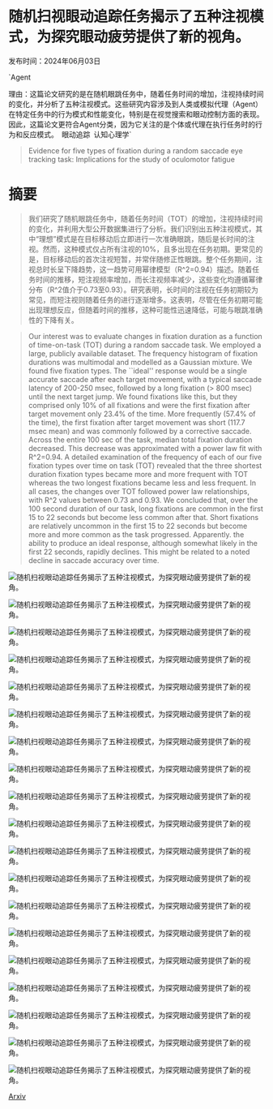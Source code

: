 # 随机扫视眼动追踪任务揭示了五种注视模式，为探究眼动疲劳提供了新的视角。

发布时间：2024年06月03日

`Agent

理由：这篇论文研究的是在随机眼跳任务中，随着任务时间的增加，注视持续时间的变化，并分析了五种注视模式。这些研究内容涉及到人类或模拟代理（Agent）在特定任务中的行为模式和性能变化，特别是在视觉搜索和眼动控制方面的表现。因此，这篇论文更符合Agent分类，因为它关注的是个体或代理在执行任务时的行为和反应模式。` `眼动追踪` `认知心理学`

> Evidence for five types of fixation during a random saccade eye tracking task: Implications for the study of oculomotor fatigue

# 摘要

> 我们研究了随机眼跳任务中，随着任务时间（TOT）的增加，注视持续时间的变化，并利用大型公开数据集进行了分析。我们识别出五种注视模式，其中“理想”模式是在目标移动后立即进行一次准确眼跳，随后是长时间的注视。然而，这种模式仅占所有注视的10%，且多出现在任务初期。更常见的是，目标移动后的首次注视短暂，并常伴随修正性眼跳。整个任务期间，注视总时长呈下降趋势，这一趋势可用幂律模型（R^2=0.94）描述。随着任务时间的推移，短注视频率增加，而长注视频率减少，这些变化均遵循幂律分布（R^2值介于0.73至0.93）。研究表明，长时间的注视在任务初期较为常见，而短注视则随着任务的进行逐渐增多。这表明，尽管在任务初期可能出现理想反应，但随着时间的推移，这种可能性迅速降低，可能与眼跳准确性的下降有关。

> Our interest was to evaluate changes in fixation duration as a function of time-on-task (TOT) during a random saccade task. We employed a large, publicly available dataset. The frequency histogram of fixation durations was multimodal and modelled as a Gaussian mixture. We found five fixation types. The ``ideal'' response would be a single accurate saccade after each target movement, with a typical saccade latency of 200-250 msec, followed by a long fixation (> 800 msec) until the next target jump. We found fixations like this, but they comprised only 10% of all fixations and were the first fixation after target movement only 23.4% of the time. More frequently (57.4% of the time), the first fixation after target movement was short (117.7 msec mean) and was commonly followed by a corrective saccade. Across the entire 100 sec of the task, median total fixation duration decreased. This decrease was approximated with a power law fit with R^2=0.94. A detailed examination of the frequency of each of our five fixation types over time on task (TOT) revealed that the three shortest duration fixation types became more and more frequent with TOT whereas the two longest fixations became less and less frequent. In all cases, the changes over TOT followed power law relationships, with R^2 values between 0.73 and 0.93. We concluded that, over the 100 second duration of our task, long fixations are common in the first 15 to 22 seconds but become less common after that. Short fixations are relatively uncommon in the first 15 to 22 seconds but become more and more common as the task progressed. Apparently. the ability to produce an ideal response, although somewhat likely in the first 22 seconds, rapidly declines. This might be related to a noted decline in saccade accuracy over time.

![随机扫视眼动追踪任务揭示了五种注视模式，为探究眼动疲劳提供了新的视角。](../../../paper_images/2406.01496/01_Model_Fit_NComponents_05.png)

![随机扫视眼动追踪任务揭示了五种注视模式，为探究眼动疲劳提供了新的视角。](../../../paper_images/2406.01496/02_R_Squares_For_NComponents.png)

![随机扫视眼动追踪任务揭示了五种注视模式，为探究眼动疲劳提供了新的视角。](../../../paper_images/2406.01496/03_FixationTypeClassification.png)

![随机扫视眼动追踪任务揭示了五种注视模式，为探究眼动疲劳提供了新的视角。](../../../paper_images/2406.01496/04_Component_1_Subject_1194_Session_2_Fixation_154_Msec_78269_NSamples_121.png)

![随机扫视眼动追踪任务揭示了五种注视模式，为探究眼动疲劳提供了新的视角。](../../../paper_images/2406.01496/05_Component_2_Subject_1194_Session_2_Fixation_177_Msec_88429_NSamples_233.png)

![随机扫视眼动追踪任务揭示了五种注视模式，为探究眼动疲劳提供了新的视角。](../../../paper_images/2406.01496/06_Component_3_Subject_1331_Session_2_Fixation_36_Msec_17561_NSamples_624.png)

![随机扫视眼动追踪任务揭示了五种注视模式，为探究眼动疲劳提供了新的视角。](../../../paper_images/2406.01496/07_Component_4_Subject_1004_Session_2_Fixation_17_Msec_9434_NSamples_776.png)

![随机扫视眼动追踪任务揭示了五种注视模式，为探究眼动疲劳提供了新的视角。](../../../paper_images/2406.01496/08_Component_5_Subject_1283_Session_2_Fixation_128_Msec_70265_NSamples_947.png)

![随机扫视眼动追踪任务揭示了五种注视模式，为探究眼动疲劳提供了新的视角。](../../../paper_images/2406.01496/09_FixationTypeAfterTargetStep.png)

![随机扫视眼动追踪任务揭示了五种注视模式，为探究眼动疲劳提供了新的视角。](../../../paper_images/2406.01496/10_CorrectiveSaccadeAnalyses.png)

![随机扫视眼动追踪任务揭示了五种注视模式，为探究眼动疲劳提供了新的视角。](../../../paper_images/2406.01496/11_TimeBetweenTargetChangeAndFixationStart.png)

![随机扫视眼动追踪任务揭示了五种注视模式，为探究眼动疲劳提供了新的视角。](../../../paper_images/2406.01496/12_PowerLawFit_7sec_MedianFixationDuration.png)

![随机扫视眼动追踪任务揭示了五种注视模式，为探究眼动疲劳提供了新的视角。](../../../paper_images/2406.01496/13_PowerLawFit_7sec_Component_1.png)

![随机扫视眼动追踪任务揭示了五种注视模式，为探究眼动疲劳提供了新的视角。](../../../paper_images/2406.01496/14_PowerLawFit_7sec_Component_2.png)

![随机扫视眼动追踪任务揭示了五种注视模式，为探究眼动疲劳提供了新的视角。](../../../paper_images/2406.01496/15_PowerLawFit_7sec_Component_3.png)

![随机扫视眼动追踪任务揭示了五种注视模式，为探究眼动疲劳提供了新的视角。](../../../paper_images/2406.01496/16_PowerLawFit_7sec_Component_4.png)

![随机扫视眼动追踪任务揭示了五种注视模式，为探究眼动疲劳提供了新的视角。](../../../paper_images/2406.01496/17_PowerLawFit_7sec_Component_5.png)

![随机扫视眼动追踪任务揭示了五种注视模式，为探究眼动疲劳提供了新的视角。](../../../paper_images/2406.01496/18_MedianSaccadeError.png)

![随机扫视眼动追踪任务揭示了五种注视模式，为探究眼动疲劳提供了新的视角。](../../../paper_images/2406.01496/19_MedianPercentSaccadeError.png)

[Arxiv](https://arxiv.org/abs/2406.01496)